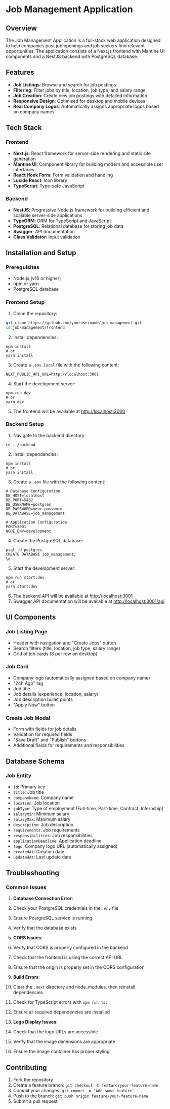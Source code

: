 
# Job Management Application

## Overview

The Job Management Application is a full-stack web application designed to help companies post job openings and job seekers find relevant opportunities. The application consists of a Next.js frontend with Mantine UI components and a NestJS backend with PostgreSQL database.

## Features

- **Job Listings**: Browse and search for job postings
- **Filtering**: Filter jobs by title, location, job type, and salary range
- **Job Creation**: Create new job postings with detailed information
- **Responsive Design**: Optimized for desktop and mobile devices
- **Real Company Logos**: Automatically assigns appropriate logos based on company names

## Tech Stack

### Frontend
- **Next.js**: React framework for server-side rendering and static site generation
- **Mantine UI**: Component library for building modern and accessible user interfaces
- **React Hook Form**: Form validation and handling
- **Lucide React**: Icon library
- **TypeScript**: Type-safe JavaScript

### Backend
- **NestJS**: Progressive Node.js framework for building efficient and scalable server-side applications
- **TypeORM**: ORM for TypeScript and JavaScript
- **PostgreSQL**: Relational database for storing job data
- **Swagger**: API documentation
- **Class Validator**: Input validation

## Installation and Setup

### Prerequisites
- Node.js (v16 or higher)
- npm or yarn
- PostgreSQL database

### Frontend Setup

1. Clone the repository:
```bash
git clone https://github.com/yourusername/job-management.git
cd job-management/frontend
```

2. Install dependencies:


```shellscript
npm install
# or
yarn install
```

3. Create a `.env.local` file with the following content:


```plaintext
NEXT_PUBLIC_API_URL=http://localhost:3001
```

4. Start the development server:


```shellscript
npm run dev
# or
yarn dev
```

5. The frontend will be available at [http://localhost:3000](http://localhost:3000)


### Backend Setup

1. Navigate to the backend directory:


```shellscript
cd ../backend
```

2. Install dependencies:


```shellscript
npm install
# or
yarn install
```

3. Create a `.env` file with the following content:


```plaintext
# Database Configuration
DB_HOST=localhost
DB_PORT=5432
DB_USERNAME=postgres
DB_PASSWORD=your_password
DB_DATABASE=job_management

# Application Configuration
PORT=3001
NODE_ENV=development
```

4. Create the PostgreSQL database:


```shellscript
psql -U postgres
CREATE DATABASE job_management;
\q
```

5. Start the development server:


```shellscript
npm run start:dev
# or
yarn start:dev
```

6. The backend API will be available at [http://localhost:3001](http://localhost:3001)
7. Swagger API documentation will be available at [http://localhost:3001/api](http://localhost:3001/api)

## UI Components

### Job Listing Page

- Header with navigation and "Create Jobs" button
- Search filters (title, location, job type, salary range)
- Grid of job cards (3 per row on desktop)


### Job Card

- Company logo (automatically assigned based on company name)
- "24h Ago" tag
- Job title
- Job details (experience, location, salary)
- Job description bullet points
- "Apply Now" button


### Create Job Modal

- Form with fields for job details
- Validation for required fields
- "Save Draft" and "Publish" buttons
- Additional fields for requirements and responsibilities


## Database Schema

### Job Entity

- `id`: Primary key
- `title`: Job title
- `companyName`: Company name
- `location`: Job location
- `jobType`: Type of employment (Full-time, Part-time, Contract, Internship)
- `salaryMin`: Minimum salary
- `salaryMax`: Maximum salary
- `description`: Job description
- `requirements`: Job requirements
- `responsibilities`: Job responsibilities
- `applicationDeadline`: Application deadline
- `logo`: Company logo URL (automatically assigned)
- `createdAt`: Creation date
- `updatedAt`: Last update date

## Troubleshooting

### Common Issues

1. **Database Connection Error**:

1. Check your PostgreSQL credentials in the `.env` file
2. Ensure PostgreSQL service is running
3. Verify that the database exists



2. **CORS Issues**:

1. Verify that CORS is properly configured in the backend
2. Check that the frontend is using the correct API URL
3. Ensure that the origin is properly set in the CORS configuration



3. **Build Errors**:

1. Clear the `.next` directory and node_modules, then reinstall dependencies
2. Check for TypeScript errors with `npm run tsc`
3. Ensure all required dependencies are installed



4. **Logo Display Issues**:

1. Check that the logo URLs are accessible
2. Verify that the image dimensions are appropriate
3. Ensure the image container has proper styling



## Contributing

1. Fork the repository
2. Create a feature branch: `git checkout -b feature/your-feature-name`
3. Commit your changes: `git commit -m 'Add some feature'`
4. Push to the branch: `git push origin feature/your-feature-name`
5. Submit a pull request
